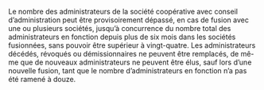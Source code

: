 Le nombre des administrateurs de la société coopérative avec conseil d’administration peut être provisoirement dépassé, en cas de fusion avec une ou plusieurs sociétés, jusqu’à concurrence du nombre total des administrateurs en fonction depuis plus de six mois dans les sociétés fusionnées, sans pouvoir être supérieur à vingt-quatre.
Les administrateurs décédés, révoqués ou démissionnaires ne peuvent être remplacés, de mê- me que de nouveaux administrateurs ne peuvent être élus, sauf lors d’une nouvelle fusion, tant que le nombre d’administrateurs en fonction n’a pas été ramené à douze.